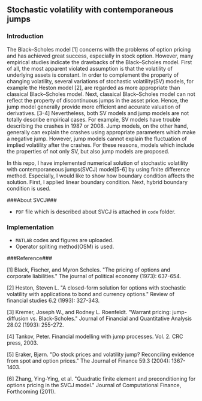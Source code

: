 ## Stochastic volatility with contemporaneous jumps ##

### Introduction ###
The Black–Scholes model [1] concerns with the problems of option pricing and has achieved great success, especially in stock option. However, many empirical studies indicate the drawbacks of the Black–Scholes model. First of all, the most apparent violated assumption is that the volatility of underlying assets is constant. In order to complement the property of changing volatility, several variations of stochastic volatility(SV) models, for example the Heston model [2], are regarded as more appropriate than classical Black–Scholes model. Next, classical Black–Scholes model can not reflect the property of discontinuous jumps in the asset price. Hence, the jump model generally provide more efficient and accurate valuation of derivatives. [3-4] Nevertheless, both SV models and jump models are not totally describe empirical cases. For example, SV models have trouble describing the crashes in 1987 or 2008. Jump models, on the other hand, generally can explain the crashes using appropriate parameters which make a negative jump. However, jump models cannot explain the fluctuation of implied volatility after the crashes. For these reasons, models which include the properties of not only SV, but also jump models are proposed.

In this repo, I have implemented numerical solution of stochastic volatility with contemporaneous jumps(SVCJ) model[5-6] by using finite difference method. Especially, I would like to show how boundary condition affects the solution. First, I applied linear boundary condition. Next, hybrid boundary condition is used. 

###About SVCJ###
- `PDF` file which is described about SVCJ is attached in `code` folder.

### Implementation ###
- `MATLAB` codes and figures are uploaded.
- Operator spliting method(OSM) is used. 


###Reference###

\[1\] Black, Fischer, and Myron Scholes. "The pricing of options and corporate liabilities." The journal of political economy (1973): 637-654.

\[2\] Heston, Steven L. "A closed-form solution for options with stochastic volatility with applications to bond and currency options." Review of financial studies 6.2 (1993): 327-343.

\[3\] Kremer, Joseph W., and Rodney L. Roenfeldt. "Warrant pricing: jump-diffusion vs. Black-Scholes." Journal of Financial and Quantitative Analysis 28.02 (1993): 255-272.

\[4\] Tankov, Peter. Financial modelling with jump processes. Vol. 2. CRC press, 2003.

\[5\] Eraker, Bjørn. "Do stock prices and volatility jump? Reconciling evidence from spot and option prices." The Journal of Finance 59.3 (2004): 1367-1403.

\[6\] Zhang, Ying-Ying, et al. "Quadratic finite element and preconditioning for options pricing in the SVCJ model." Journal of Computational Finance, Forthcoming (2011).
